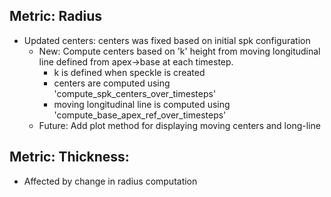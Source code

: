 


## Metric: Radius

- Updated centers: centers was fixed based on initial spk configuration
  - New: Compute centers based on 'k' height from moving longitudinal line
         defined from apex->base at each timestep.
    - k is defined when speckle is created
    - centers are computed using 'compute_spk_centers_over_timesteps'
    - moving longitudinal line is computed using 'compute_base_apex_ref_over_timesteps'
  - Future: Add plot method for displaying moving centers and long-line


## Metric: Thickness:
- Affected by change in radius computation

